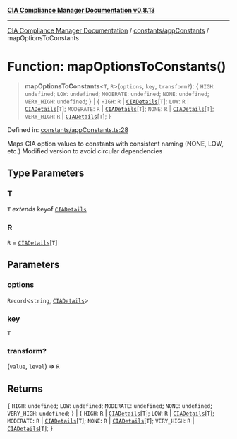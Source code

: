 [**CIA Compliance Manager Documentation v0.8.13**](../../../README.md)

***

[CIA Compliance Manager Documentation](../../../modules.md) / [constants/appConstants](../README.md) / mapOptionsToConstants

# Function: mapOptionsToConstants()

> **mapOptionsToConstants**\<`T`, `R`\>(`options`, `key`, `transform?`): \{ `HIGH`: `undefined`; `LOW`: `undefined`; `MODERATE`: `undefined`; `NONE`: `undefined`; `VERY_HIGH`: `undefined`; \} \| \{ `HIGH`: `R` \| [`CIADetails`](../../../types/interfaces/CIADetails.md)\[`T`\]; `LOW`: `R` \| [`CIADetails`](../../../types/interfaces/CIADetails.md)\[`T`\]; `MODERATE`: `R` \| [`CIADetails`](../../../types/interfaces/CIADetails.md)\[`T`\]; `NONE`: `R` \| [`CIADetails`](../../../types/interfaces/CIADetails.md)\[`T`\]; `VERY_HIGH`: `R` \| [`CIADetails`](../../../types/interfaces/CIADetails.md)\[`T`\]; \}

Defined in: [constants/appConstants.ts:28](https://github.com/Hack23/cia-compliance-manager/blob/2f6ce8651c6fa9a0d9c8860576f0ee67ef038efd/src/constants/appConstants.ts#L28)

Maps CIA option values to constants with consistent naming (NONE, LOW, etc.)
Modified version to avoid circular dependencies

## Type Parameters

### T

`T` *extends* keyof [`CIADetails`](../../../types/interfaces/CIADetails.md)

### R

`R` = [`CIADetails`](../../../types/interfaces/CIADetails.md)\[`T`\]

## Parameters

### options

`Record`\<`string`, [`CIADetails`](../../../types/interfaces/CIADetails.md)\>

### key

`T`

### transform?

(`value`, `level`) => `R`

## Returns

\{ `HIGH`: `undefined`; `LOW`: `undefined`; `MODERATE`: `undefined`; `NONE`: `undefined`; `VERY_HIGH`: `undefined`; \} \| \{ `HIGH`: `R` \| [`CIADetails`](../../../types/interfaces/CIADetails.md)\[`T`\]; `LOW`: `R` \| [`CIADetails`](../../../types/interfaces/CIADetails.md)\[`T`\]; `MODERATE`: `R` \| [`CIADetails`](../../../types/interfaces/CIADetails.md)\[`T`\]; `NONE`: `R` \| [`CIADetails`](../../../types/interfaces/CIADetails.md)\[`T`\]; `VERY_HIGH`: `R` \| [`CIADetails`](../../../types/interfaces/CIADetails.md)\[`T`\]; \}
